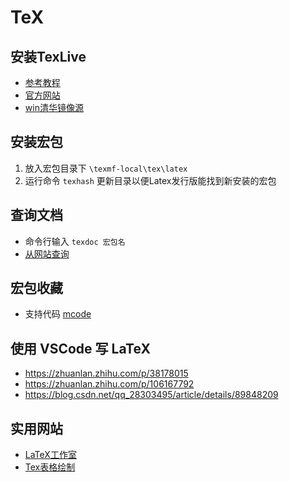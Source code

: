 # TeX

## 安装TexLive

- [参考教程](https://liam.page/texlive/)
- [官方网站](https://tug.org/texlive/)
- [win清华镜像源](https://mirrors.tuna.tsinghua.edu.cn/CTAN/systems/texlive/Images/texlive2021.iso)

## 安装宏包

1. 放入宏包目录下 `\texmf-local\tex\latex`
2. 运行命令 `texhash` 更新目录以便Latex发行版能找到新安装的宏包

## 查询文档

- 命令行输入 `texdoc 宏包名`
- [从网站查询](https://texdoc.org/index.html)

## 宏包收藏

- 支持代码 [mcode](https://ww2.mathworks.cn/matlabcentral/fileexchange/8015-m-code-latex-package)

## 使用 VSCode 写 LaTeX

- <https://zhuanlan.zhihu.com/p/38178015>
- <https://zhuanlan.zhihu.com/p/106167792>
- <https://blog.csdn.net/qq_28303495/article/details/89848209>

## 实用网站

- [LaTeX工作室](https://www.latexstudio.net/)
- [Tex表格绘制](https://www.tablesgenerator.com/)
